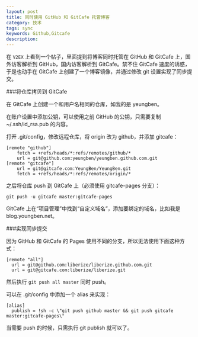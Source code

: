 ```yaml
---
layout: post
title: 同时使用 GitHub 和 GitCafe 托管博客
category: 技术
tags: sync
keywords: Github,Gitcafe
description:
---
```


在 `V2EX` 上看到一个帖子，里面提到将博客同时托管在 GitHub 和 GitCafe 上，国外访客解析到 GitHub，国内访客解析到 GitCafe。禁不住 GitCafe 速度的诱惑，于是也动手在 GitCafe 上创建了一个博客镜像，并通过修改 git 设置实现了同步提交。


###将仓库拷贝到 GitCafe

在 GitCafe 上创建一个和用户名相同的仓库，如我的是 yeungben。

在账户设置中添加公钥，可以使用之前 GitHub 的公钥，只需要复制 ~/.ssh/id_rsa.pub 的内容。

打开 .git/config，修改远程仓库，将 origin 改为 github，并添加 gitcafe：

    [remote "github"]
        fetch = +refs/heads/*:refs/remotes/github/*
        url = git@github.com:yeungben/yeungben.github.com.git
    [remote "gitcafe"]
        url = git@gitcafe.com:YeungBen/YeungBen.git
        fetch = +refs/heads/*:refs/remotes/origin/*

之后将仓库 push 到 GitCafe 上（必须使用 gitcafe-pages 分支）：

    git push -u gitcafe master:gitcafe-pages

GitCafe 上在“项目管理”中找到“自定义域名”，添加要绑定的域名，比如我是 blog.youngben.net。

###实现同步提交

因为 GitHub 和 GitCafe 的 Pages 使用不同的分支，所以无法使用下面这种方式：

    [remote "all"]
      url = git@github.com:liberize/liberize.github.com.git
      url = git@gitcafe.com:liberize/liberize.git

然后执行 `git push all master` 同时 push。

可以在 .git/config 中添加一个 alias 来实现：

    [alias]
      publish = !sh -c \"git push github master && git push gitcafe master:gitcafe-pages\"

当需要 push 的时候，只需执行 git publish 就可以了。

